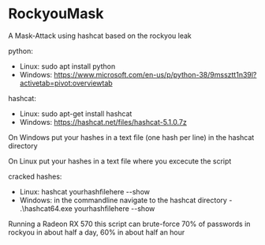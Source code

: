 # RockyouMask
A Mask-Attack using hashcat based on the rockyou leak



python:
  - Linux: sudo apt install python
  - Windows: https://www.microsoft.com/en-us/p/python-38/9mssztt1n39l?activetab=pivot:overviewtab


hashcat:
  - Linux: sudo apt-get install hashcat
  - Windows: https://hashcat.net/files/hashcat-5.1.0.7z



On Windows put your hashes in a text file (one hash per line) in the hashcat directory

On Linux put your hashes in a text file where you excecute the script



cracked hashes:
  - Linux: hashcat yourhashfilehere --show
  - Windows: in the commandline navigate to the hashcat directory - .\hashcat64.exe yourhashfilehere --show



Running a Radeon RX 570 this script can brute-force 70% of passwords in rockyou in about half a day, 60% in about half an hour
